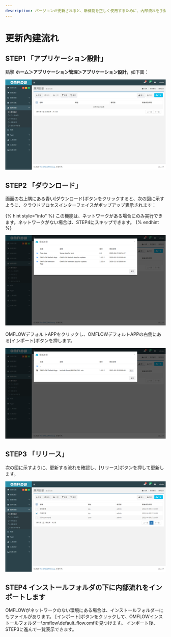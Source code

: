 ```yaml
---
description: バージョンが更新されると、新機能を正しく使用するために、內部流れを手動で更新する必要がある場合があります。更新手順は次のとおりです：
---
```


# 更新內建流れ

## STEP1 「アプリケーション設計」

點擊 **ホーム＞アプリケーション管理＞アプリケーション設計**，如下圖：

![](../.gitbook/assets/image%20%2827%29.png)

## STEP2 「ダウンロード」

画面の右上隅にある青い\[ダウンロード\]ボタンをクリックすると、次の図に示すように、クラウドプロセスインターフェイスがポップアップ表示されます：

{% hint style="info" %}
この機能は、ネットワークがある場合にのみ実行できます。ネットワークがない場合は、STEP4にスキップできます。
{% endhint %}

![](../.gitbook/assets/image%20%2878%29.png)

OMFLOWデフォルトAPPをクリックし、OMFLOWデフォルトAPPの右側にある\[インポート\]ボタンを押します。

![](../.gitbook/assets/image%20%283%29.png)

## STEP3 「リリース」

次の図に示すように、更新する流れを確認し、\[リリース\]ボタンを押して更新します。

![](../.gitbook/assets/image%20%2833%29.png)

## STEP4 インストールフォルダの下に内部流れをインポートします

OMFLOWがネットワークのない環境にある場合は、インストールフォルダーにもファイルがあります。 \[インポート\]ボタンをクリックして、OMFLOWインストールフォルダー\omflow\default\_flow.omfを見つけます。 インポート後、STEP3に進んで一覧表示できます。

